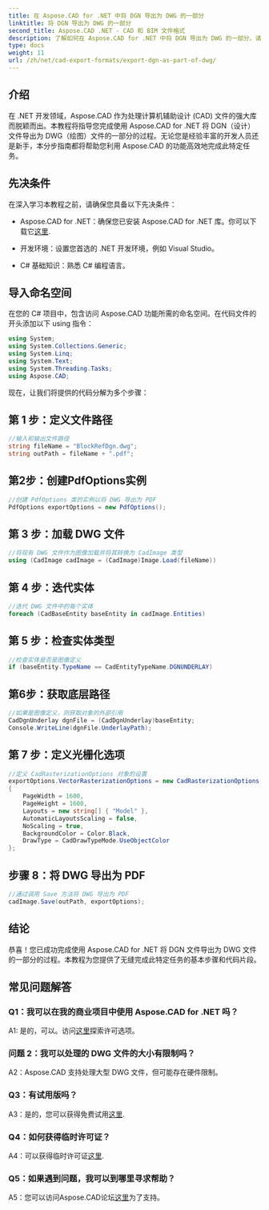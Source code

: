 ```yaml
---
title: 在 Aspose.CAD for .NET 中将 DGN 导出为 DWG 的一部分
linktitle: 将 DGN 导出为 DWG 的一部分
second_title: Aspose.CAD .NET - CAD 和 BIM 文件格式
description: 了解如何在 Aspose.CAD for .NET 中将 DGN 导出为 DWG 的一部分。请按照我们的分步指南进行无缝集成。
type: docs
weight: 11
url: /zh/net/cad-export-formats/export-dgn-as-part-of-dwg/
---
```

## 介绍

在 .NET 开发领域，Aspose.CAD 作为处理计算机辅助设计 (CAD) 文件的强大库而脱颖而出。本教程将指导您完成使用 Aspose.CAD for .NET 将 DGN（设计）文件导出为 DWG（绘图）文件的一部分的过程。无论您是经验丰富的开发人员还是新手，本分步指南都将帮助您利用 Aspose.CAD 的功能高效地完成此特定任务。

## 先决条件

在深入学习本教程之前，请确保您具备以下先决条件：

-  Aspose.CAD for .NET：确保您已安装 Aspose.CAD for .NET 库。你可以下载它[这里](https://releases.aspose.com/cad/net/).

- 开发环境：设置您首选的 .NET 开发环境，例如 Visual Studio。

- C# 基础知识：熟悉 C# 编程语言。

## 导入命名空间

在您的 C# 项目中，包含访问 Aspose.CAD 功能所需的命名空间。在代码文件的开头添加以下 using 指令：

```csharp
using System;
using System.Collections.Generic;
using System.Linq;
using System.Text;
using System.Threading.Tasks;
using Aspose.CAD;
```

现在，让我们将提供的代码分解为多个步骤：

## 第 1 步：定义文件路径

```csharp
//输入和输出文件路径
string fileName = "BlockRefDgn.dwg";
string outPath = fileName + ".pdf";
```

## 第2步：创建PdfOptions实例

```csharp
//创建 PdfOptions 类的实例以将 DWG 导出为 PDF
PdfOptions exportOptions = new PdfOptions();
```

## 第 3 步：加载 DWG 文件

```csharp
//将现有 DWG 文件作为图像加载并将其转换为 CadImage 类型
using (CadImage cadImage = (CadImage)Image.Load(fileName))
```

## 第 4 步：迭代实体

```csharp
//迭代 DWG 文件中的每个实体
foreach (CadBaseEntity baseEntity in cadImage.Entities)
```

## 第 5 步：检查实体类型

```csharp
//检查实体是否是图像定义
if (baseEntity.TypeName == CadEntityTypeName.DGNUNDERLAY)
```

## 第6步：获取底层路径

```csharp
//如果是图像定义，则获取对象的外部引用
CadDgnUnderlay dgnFile = (CadDgnUnderlay)baseEntity;
Console.WriteLine(dgnFile.UnderlayPath);
```

## 第 7 步：定义光栅化选项

```csharp
//定义 CadRasterizationOptions 对象的设置
exportOptions.VectorRasterizationOptions = new CadRasterizationOptions()
{
    PageWidth = 1600,
    PageHeight = 1600,
    Layouts = new string[] { "Model" },
    AutomaticLayoutsScaling = false,
    NoScaling = true,
    BackgroundColor = Color.Black,
    DrawType = CadDrawTypeMode.UseObjectColor
};
```

## 步骤 8：将 DWG 导出为 PDF

```csharp
//通过调用 Save 方法将 DWG 导出为 PDF
cadImage.Save(outPath, exportOptions);
```

## 结论

恭喜！您已成功完成使用 Aspose.CAD for .NET 将 DGN 文件导出为 DWG 文件的一部分的过程。本教程为您提供了无缝完成此特定任务的基本步骤和代码片段。

## 常见问题解答

### Q1：我可以在我的商业项目中使用 Aspose.CAD for .NET 吗？
 A1: 是的，可以。访问[这里](https://purchase.aspose.com/buy)探索许可选项。

### 问题 2：我可以处理的 DWG 文件的大小有限制吗？
A2：Aspose.CAD 支持处理大型 DWG 文件，但可能存在硬件限制。

### Q3：有试用版吗？
 A3：是的，您可以获得免费试用[这里](https://releases.aspose.com/).

### Q4：如何获得临时许可证？
 A4：可以获得临时许可证[这里](https://purchase.aspose.com/temporary-license/).

### Q5：如果遇到问题，我可以到哪里寻求帮助？
 A5：您可以访问Aspose.CAD论坛[这里](https://forum.aspose.com/c/cad/19)为了支持。